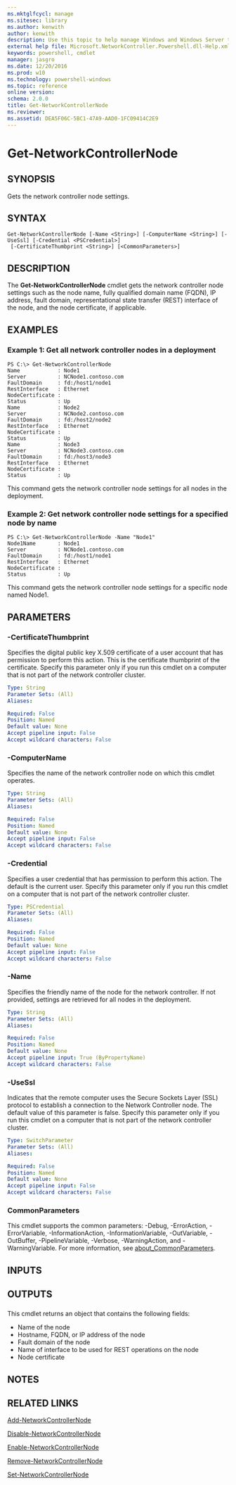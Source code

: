 ```yaml
---
ms.mktglfcycl: manage
ms.sitesec: library
ms.author: kenwith
author: kenwith
description: Use this topic to help manage Windows and Windows Server technologies with Windows PowerShell.
external help file: Microsoft.NetworkController.Powershell.dll-Help.xml
keywords: powershell, cmdlet
manager: jasgro
ms.date: 12/20/2016
ms.prod: w10
ms.technology: powershell-windows
ms.topic: reference
online version: 
schema: 2.0.0
title: Get-NetworkControllerNode
ms.reviewer:
ms.assetid: DEA5F06C-5BC1-47A9-AAD0-1FC09414C2E9
---
```


# Get-NetworkControllerNode

## SYNOPSIS
Gets the network controller node settings.

## SYNTAX

```
Get-NetworkControllerNode [-Name <String>] [-ComputerName <String>] [-UseSsl] [-Credential <PSCredential>]
 [-CertificateThumbprint <String>] [<CommonParameters>]
```

## DESCRIPTION
The **Get-NetworkControllerNode** cmdlet gets the network controller node settings such as the node name, fully qualified domain name (FQDN), IP address, fault domain, representational state transfer (REST) interface of the node, and the node certificate, if applicable.

## EXAMPLES

### Example 1: Get all network controller nodes in a deployment
```
PS C:\> Get-NetworkControllerNode
Name            : Node1
Server          : NCNode1.contoso.com
FaultDomain     : fd:/host1/node1
RestInterface   : Ethernet
NodeCertificate : 
Status          : Up
Name            : Node2
Server          : NCNode2.contoso.com
FaultDomain     : fd:/host2/node2
RestInterface   : Ethernet
NodeCertificate : 
Status          : Up
Name            : Node3
Server          : NCNode3.contoso.com
FaultDomain     : fd:/host3/node3
RestInterface   : Ethernet
NodeCertificate : 
Status          : Up
```

This command gets the network controller node settings for all nodes in the deployment.

### Example 2: Get network controller node settings for a specified node by name
```
PS C:\> Get-NetworkControllerNode -Name "Node1"
Node1Name       : Node1
Server          : NCNode1.contoso.com
FaultDomain     : fd:/host1/node1
RestInterface   : Ethernet
NodeCertificate : 
Status          : Up
```

This command gets the network controller node settings for a specific node named Node1.

## PARAMETERS

### -CertificateThumbprint
Specifies the digital public key X.509 certificate of a user account that has permission to perform this action.
This is the certificate thumbprint of the certificate.
Specify this parameter only if you run this cmdlet on a computer that is not part of the network controller cluster.

```yaml
Type: String
Parameter Sets: (All)
Aliases: 

Required: False
Position: Named
Default value: None
Accept pipeline input: False
Accept wildcard characters: False
```

### -ComputerName
Specifies the name of the network controller node on which this cmdlet operates.

```yaml
Type: String
Parameter Sets: (All)
Aliases: 

Required: False
Position: Named
Default value: None
Accept pipeline input: False
Accept wildcard characters: False
```

### -Credential
Specifies a user credential that has permission to perform this action.
The default is the current user.
Specify this parameter only if you run this cmdlet on a computer that is not part of the network controller cluster.

```yaml
Type: PSCredential
Parameter Sets: (All)
Aliases: 

Required: False
Position: Named
Default value: None
Accept pipeline input: False
Accept wildcard characters: False
```

### -Name
Specifies the friendly name of the node for the network controller.
If not provided, settings are retrieved for all nodes in the deployment.

```yaml
Type: String
Parameter Sets: (All)
Aliases: 

Required: False
Position: Named
Default value: None
Accept pipeline input: True (ByPropertyName)
Accept wildcard characters: False
```

### -UseSsl
Indicates that the remote computer uses the Secure Sockets Layer (SSL) protocol to establish a connection to the Network Controller node.
The default value of this parameter is false.
Specify this parameter only if you run this cmdlet on a computer that is not part of the network controller cluster.

```yaml
Type: SwitchParameter
Parameter Sets: (All)
Aliases: 

Required: False
Position: Named
Default value: None
Accept pipeline input: False
Accept wildcard characters: False
```

### CommonParameters
This cmdlet supports the common parameters: -Debug, -ErrorAction, -ErrorVariable, -InformationAction, -InformationVariable, -OutVariable, -OutBuffer, -PipelineVariable, -Verbose, -WarningAction, and -WarningVariable. For more information, see [about_CommonParameters](http://go.microsoft.com/fwlink/?LinkID=113216).

## INPUTS

## OUTPUTS

###  
This cmdlet returns an object that contains the following fields: 
- Name of the node
- Hostname, FQDN, or IP address of the node
- Fault domain of the node
- Name of interface to be used for REST operations on the node
- Node certificate

## NOTES

## RELATED LINKS

[Add-NetworkControllerNode](./Add-NetworkControllerNode.md)

[Disable-NetworkControllerNode](./Disable-NetworkControllerNode.md)

[Enable-NetworkControllerNode](./Enable-NetworkControllerNode.md)

[Remove-NetworkControllerNode](./Remove-NetworkControllerNode.md)

[Set-NetworkControllerNode](./Set-NetworkControllerNode.md)

